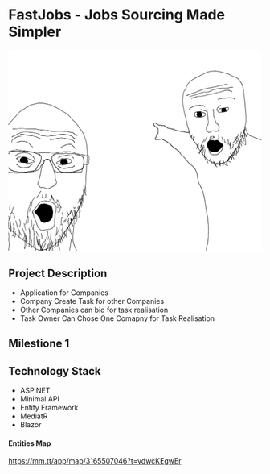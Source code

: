 # FastJobs - Jobs Sourcing Made Simpler
![FastJobs LOGO](./logo.png "FastJobs LOGO")

## Project Description

* Application for Companies
* Company Create Task for other Companies
* Other Companies can bid for task realisation
* Task Owner Can Chose One Comapny for Task Realisation

## Milestione 1

## Technology Stack

* ASP.NET
* Minimal API
* Entity Framework
* MediatR
* Blazor

#### Entities Map 

https://mm.tt/app/map/3165507046?t=vdwcKEgwEr